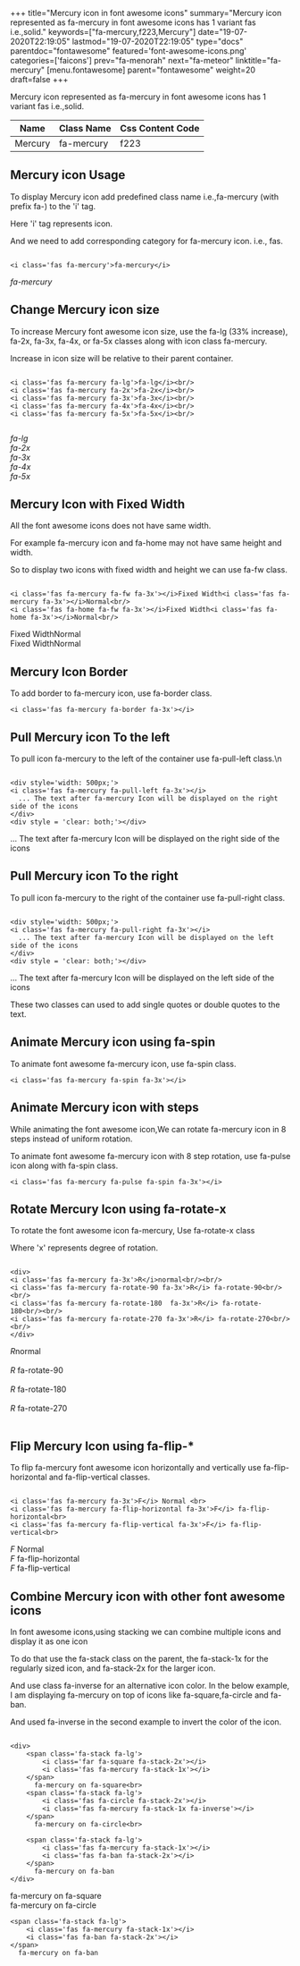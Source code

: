 +++
title="Mercury icon in font awesome icons"
summary="Mercury icon represented as fa-mercury in font awesome icons has 1 variant fas i.e.,solid."
keywords=["fa-mercury,f223,Mercury"]
date="19-07-2020T22:19:05"
lastmod="19-07-2020T22:19:05"
type="docs"
parentdoc="fontawesome"
featured='font-awesome-icons.png'
categories=['faicons']
prev="fa-menorah"
next="fa-meteor"
linktitle="fa-mercury"
[menu.fontawesome]
parent="fontawesome"
weight=20
draft=false
+++


Mercury icon represented as fa-mercury in font awesome icons has 1 variant fas i.e.,solid.

<div class='table-responsive'><table class='table'><thead><tr><th>Name</th><th>Class Name</th><th>Css Content Code</th></tr></thead><tbody><tr><td>Mercury</td><td>fa-mercury</td><td>f223</td></tr></tbody></table></div>



## Mercury icon Usage

To display Mercury icon add predefined class name i.e.,fa-mercury (with prefix fa-) to the 'i' tag.

Here 'i' tag represents icon.

And we need to add corresponding category for fa-mercury icon. i.e., fas.


```

<i class='fas fa-mercury'>fa-mercury</i>
```

<i class='fas fa-mercury'>fa-mercury</i>




## Change Mercury icon size
To increase Mercury font awesome icon size, use the fa-lg (33% increase), fa-2x, fa-3x, fa-4x, or fa-5x classes along with icon class fa-mercury.

Increase in icon size will be relative to their parent container. 

```

<i class='fas fa-mercury fa-lg'>fa-lg</i><br/>
<i class='fas fa-mercury fa-2x'>fa-2x</i><br/>
<i class='fas fa-mercury fa-3x'>fa-3x</i><br/>
<i class='fas fa-mercury fa-4x'>fa-4x</i><br/>
<i class='fas fa-mercury fa-5x'>fa-5x</i><br/>
            
```

<i class='fas fa-mercury fa-lg'>fa-lg</i><br/>
<i class='fas fa-mercury fa-2x'>fa-2x</i><br/>
<i class='fas fa-mercury fa-3x'>fa-3x</i><br/>
<i class='fas fa-mercury fa-4x'>fa-4x</i><br/>
<i class='fas fa-mercury fa-5x'>fa-5x</i><br/>
            



## Mercury Icon with Fixed Width 

All the font awesome icons does not have same width.

For example fa-mercury icon and fa-home may not have same height and width.

So to display two icons with fixed width and height we can use fa-fw class.


```

<i class='fas fa-mercury fa-fw fa-3x'></i>Fixed Width<i class='fas fa-mercury fa-3x'></i>Normal<br/>
<i class='fas fa-home fa-fw fa-3x'></i>Fixed Width<i class='fas fa-home fa-3x'></i>Normal<br/>
```

<i class='fas fa-mercury fa-fw fa-3x'></i>Fixed Width<i class='fas fa-mercury fa-3x'></i>Normal<br/>
<i class='fas fa-home fa-fw fa-3x'></i>Fixed Width<i class='fas fa-home fa-3x'></i>Normal<br/>



## Mercury Icon Border 

To add border to fa-mercury icon, use fa-border class.


```
<i class='fas fa-mercury fa-border fa-3x'></i>

```
<i class='fas fa-mercury fa-border fa-3x'></i>





## Pull Mercury icon To the left

To pull icon fa-mercury to the left of the container use fa-pull-left class.\n

```

<div style='width: 500px;'>
<i class='fas fa-mercury fa-pull-left fa-3x'></i>
  ... The text after fa-mercury Icon will be displayed on the right side of the icons
</div>
<div style = 'clear: both;'></div>
```

<div style='width: 500px;'>
<i class='fas fa-mercury fa-pull-left fa-3x'></i>
  ... The text after fa-mercury Icon will be displayed on the right side of the icons
</div>
<div style = 'clear: both;'></div>




## Pull Mercury icon To the right
To pull icon fa-mercury to the right of the container use fa-pull-right class.

```

<div style='width: 500px;'>
<i class='fas fa-mercury fa-pull-right fa-3x'></i>
  ... The text after fa-mercury Icon will be displayed on the left side of the icons
</div>
<div style = 'clear: both;'></div>
```

<div style='width: 500px;'>
<i class='fas fa-mercury fa-pull-right fa-3x'></i>
  ... The text after fa-mercury Icon will be displayed on the left side of the icons
</div>
<div style = 'clear: both;'></div>

These two classes can used to add single quotes or double quotes to the text.


## Animate Mercury icon using fa-spin
To animate font awesome fa-mercury icon, use fa-spin class.

```
<i class='fas fa-mercury fa-spin fa-3x'></i>
```
<i class='fas fa-mercury fa-spin fa-3x'></i>




## Animate Mercury icon with steps
While animating the font awesome icon,We can rotate fa-mercury icon in 8 steps instead of uniform rotation.

To animate font awesome fa-mercury icon with 8 step rotation, use fa-pulse icon along with fa-spin class.


```
<i class='fas fa-mercury fa-pulse fa-spin fa-3x'></i>

```
<i class='fas fa-mercury fa-pulse fa-spin fa-3x'></i>





## Rotate Mercury Icon using fa-rotate-x
To rotate the font awesome icon fa-mercury, Use fa-rotate-x class

Where 'x' represents degree of rotation.


```

<div>
<i class='fas fa-mercury fa-3x'>R</i>normal<br/><br/>
<i class='fas fa-mercury fa-rotate-90 fa-3x'>R</i> fa-rotate-90<br/><br/> 
<i class='fas fa-mercury fa-rotate-180  fa-3x'>R</i> fa-rotate-180<br/><br/> 
<i class='fas fa-mercury fa-rotate-270 fa-3x'>R</i> fa-rotate-270<br/><br/>
</div>
```

<div>
<i class='fas fa-mercury fa-3x'>R</i>normal<br/><br/>
<i class='fas fa-mercury fa-rotate-90 fa-3x'>R</i> fa-rotate-90<br/><br/> 
<i class='fas fa-mercury fa-rotate-180  fa-3x'>R</i> fa-rotate-180<br/><br/> 
<i class='fas fa-mercury fa-rotate-270 fa-3x'>R</i> fa-rotate-270<br/><br/>
</div>




## Flip Mercury Icon using fa-flip-*
To flip fa-mercury font awesome icon horizontally and vertically use fa-flip-horizontal and fa-flip-vertical classes. 

```

<i class='fas fa-mercury fa-3x'>F</i> Normal <br>
<i class='fas fa-mercury fa-flip-horizontal fa-3x'>F</i> fa-flip-horizontal<br>
<i class='fas fa-mercury fa-flip-vertical fa-3x'>F</i> fa-flip-vertical<br>
```

<i class='fas fa-mercury fa-3x'>F</i> Normal <br>
<i class='fas fa-mercury fa-flip-horizontal fa-3x'>F</i> fa-flip-horizontal<br>
<i class='fas fa-mercury fa-flip-vertical fa-3x'>F</i> fa-flip-vertical<br>




## Combine Mercury icon with other font awesome icons
In font awesome icons,using stacking we can combine multiple icons and display it as one icon 

To do that use the fa-stack class on the parent, the fa-stack-1x for the regularly sized icon, and fa-stack-2x for the larger icon.

And use class fa-inverse for an alternative icon color. 
In the below example, I am displaying fa-mercury on top of icons like fa-square,fa-circle and fa-ban.

And used fa-inverse in the second example to invert the color of the icon.

```

<div>
    <span class='fa-stack fa-lg'>
        <i class='far fa-square fa-stack-2x'></i>
        <i class='fas fa-mercury fa-stack-1x'></i>
    </span>
      fa-mercury on fa-square<br>
    <span class='fa-stack fa-lg'>
        <i class='fas fa-circle fa-stack-2x'></i>
        <i class='fas fa-mercury fa-stack-1x fa-inverse'></i>
    </span>
      fa-mercury on fa-circle<br>

    <span class='fa-stack fa-lg'>
        <i class='fas fa-mercury fa-stack-1x'></i>
        <i class='fas fa-ban fa-stack-2x'></i>
    </span>
      fa-mercury on fa-ban
</div>
```

<div>
    <span class='fa-stack fa-lg'>
        <i class='far fa-square fa-stack-2x'></i>
        <i class='fas fa-mercury fa-stack-1x'></i>
    </span>
      fa-mercury on fa-square<br>
    <span class='fa-stack fa-lg'>
        <i class='fas fa-circle fa-stack-2x'></i>
        <i class='fas fa-mercury fa-stack-1x fa-inverse'></i>
    </span>
      fa-mercury on fa-circle<br>

    <span class='fa-stack fa-lg'>
        <i class='fas fa-mercury fa-stack-1x'></i>
        <i class='fas fa-ban fa-stack-2x'></i>
    </span>
      fa-mercury on fa-ban
</div>






